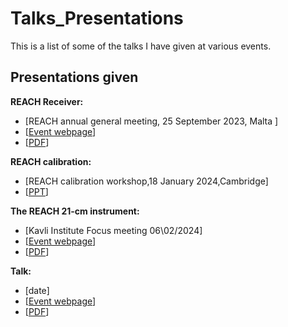 # Talks_Presentations


This is a list of some of the talks I have given at various events.

## Presentations given

 **REACH Receiver:**  
-  [REACH annual general meeting, 25 September 2023, Malta \]
-  \[[Event webpage](https://www.um.edu.mt/events/reachworkshop2023/)]
-  \[[PDF](https://github.com/DannyMolnar/Talks_Presentations/raw/main/Malta_REACHmeeting_Receiver_DM.pdf)] 

 **REACH calibration:**  
 - \[REACH calibration workshop,18 January 2024,Cambridge]
 - \[[PPT](https://github.com/DannyMolnar/Talks_Presentations/blob/main/Calibration_workshop_2024Jan18.pptx)]
   
 **The REACH 21-cm instrument:**  
 - \[Kavli Institute Focus meeting 06\02/2024\]
 - \[[Event webpage]([link](https://www.kicc.cam.ac.uk/events/kavli-science-themed-meetings/science-21-cm-line))]
 - \[[PDF](link)]
   
 **Talk:**  
 - \[date\]
 - \[[Event webpage](link)]
 - \[[PDF](link)]


